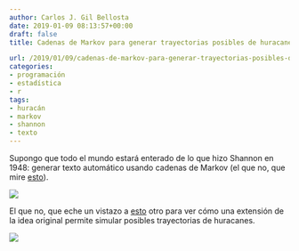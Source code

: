 ```yaml
---
author: Carlos J. Gil Bellosta
date: 2019-01-09 08:13:57+00:00
draft: false
title: Cadenas de Markov para generar trayectorias posibles de huracanes

url: /2019/01/09/cadenas-de-markov-para-generar-trayectorias-posibles-de-huracanes/
categories:
- programación
- estadística
- r
tags:
- huracán
- markov
- shannon
- texto
---
```


Supongo que todo el mundo estará enterado de lo que hizo Shannon en 1948: generar texto automático usando cadenas de Markov (el que no, que mire [esto](https://fulmicoton.com/posts/shannon-markov/)).

![](/wp-uploads/2019/01/shannon_text.png)

El que no, que eche un vistazo a [esto](https://freakonometrics.hypotheses.org/17113) otro para ver cómo una extensión de la idea original permite simular posibles trayectorias de huracanes.

![](/wp-uploads/2019/01/shannon_huracanes.png)